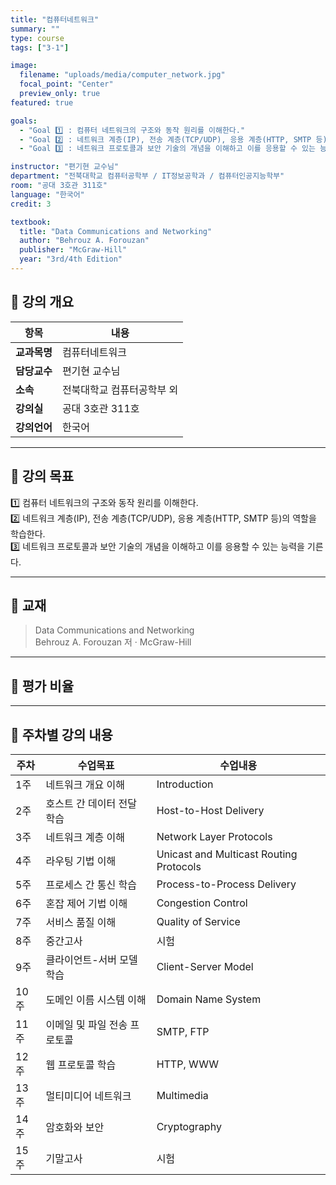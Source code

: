 ```yaml
---
title: "컴퓨터네트워크"
summary: ""
type: course
tags: ["3-1"]

image:
  filename: "uploads/media/computer_network.jpg"
  focal_point: "Center"
  preview_only: true
featured: true

goals:
  - "Goal 1️⃣ : 컴퓨터 네트워크의 구조와 동작 원리를 이해한다."
  - "Goal 2️⃣ : 네트워크 계층(IP), 전송 계층(TCP/UDP), 응용 계층(HTTP, SMTP 등)의 역할을 학습한다."
  - "Goal 3️⃣ : 네트워크 프로토콜과 보안 기술의 개념을 이해하고 이를 응용할 수 있는 능력을 기른다."

instructor: "편기현 교수님"
department: "전북대학교 컴퓨터공학부 / IT정보공학과 / 컴퓨터인공지능학부"
room: "공대 3호관 311호"
language: "한국어"
credit: 3

textbook:
  title: "Data Communications and Networking"
  author: "Behrouz A. Forouzan"
  publisher: "McGraw-Hill"
  year: "3rd/4th Edition"
---
```


<!--more-->

## 📘 강의 개요

| 항목 | 내용 |
|------|------|
| **교과목명** | 컴퓨터네트워크 |
| **담당교수** | 편기현 교수님 |
| **소속** | 전북대학교 컴퓨터공학부 외 |
| **강의실** | 공대 3호관 311호 |
| **강의언어** | 한국어 |

---

## 🎯 강의 목표

1️⃣ 컴퓨터 네트워크의 구조와 동작 원리를 이해한다.  
2️⃣ 네트워크 계층(IP), 전송 계층(TCP/UDP), 응용 계층(HTTP, SMTP 등)의 역할을 학습한다.  
3️⃣ 네트워크 프로토콜과 보안 기술의 개념을 이해하고 이를 응용할 수 있는 능력을 기른다.

---

## 📖 교재

> Data Communications and Networking  
> Behrouz A. Forouzan 저 · McGraw-Hill

---

## 🧮 평가 비율

<canvas id="evaluationChart" width="400" height="400"></canvas>

<script src="https://cdn.jsdelivr.net/npm/chart.js"></script>
<script>
const ctx = document.getElementById('evaluationChart');
new Chart(ctx, {
  type: 'pie',
  data: {
    labels: ['중간고사', '기말고사', '출석', '과제'],
    datasets: [{
      data: [47.5, 47.5, 5, 0],
      backgroundColor: ['#9ad0f5', '#ffb7b2', '#b5ead7', '#ffdac1'],
      borderColor: '#222',
      borderWidth: 2
    }]
  },
  options: {
    plugins: {
      legend: {
        position: 'bottom',
        labels: { color: '#ddd', font: { size: 14 } }
      }
    }
  }
});
</script>

---

## 📆 주차별 강의 내용

| 주차 | 수업목표 | 수업내용 |
|------|-----------|-----------|
| 1주 | 네트워크 개요 이해 | Introduction |
| 2주 | 호스트 간 데이터 전달 학습 | Host-to-Host Delivery |
| 3주 | 네트워크 계층 이해 | Network Layer Protocols |
| 4주 | 라우팅 기법 이해 | Unicast and Multicast Routing Protocols |
| 5주 | 프로세스 간 통신 학습 | Process-to-Process Delivery |
| 6주 | 혼잡 제어 기법 이해 | Congestion Control |
| 7주 | 서비스 품질 이해 | Quality of Service |
| 8주 | 중간고사 | 시험 |
| 9주 | 클라이언트-서버 모델 학습 | Client-Server Model |
| 10주 | 도메인 이름 시스템 이해 | Domain Name System |
| 11주 | 이메일 및 파일 전송 프로토콜 | SMTP, FTP |
| 12주 | 웹 프로토콜 학습 | HTTP, WWW |
| 13주 | 멀티미디어 네트워크 | Multimedia |
| 14주 | 암호화와 보안 | Cryptography |
| 15주 | 기말고사 | 시험 |
